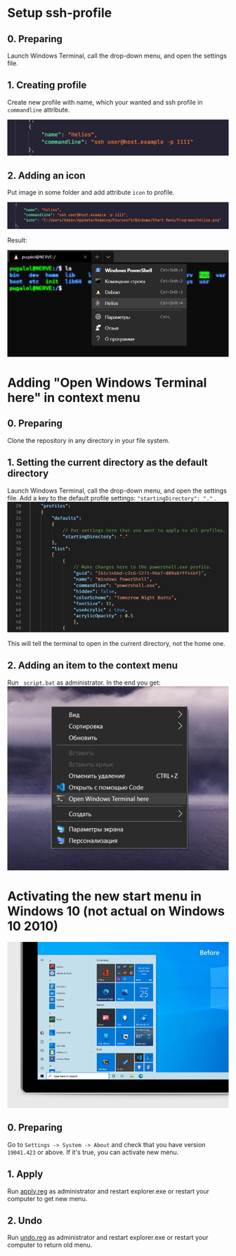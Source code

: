 # Setup ssh-profile

## 0. Preparing

Launch Windows Terminal, call the drop-down menu, and open the settings file. 

## 1. Creating profile

Create new profile with name, which your wanted and ssh profile in ```commandline``` attribute.

![Example of profile](img/ssh_example.png)

## 2. Adding an icon

Put image in some folder and add attribute ```icon``` to profile.

![Example of icon](img/icon_example.png)

Result:

![Result of ssh](img/res_ssh.png)

# Adding "Open Windows Terminal here" in context menu

## 0. Preparing

Clone the repository in any directory in your file system.

## 1. Setting the current directory as the default directory

Launch Windows Terminal, call the drop-down menu, and open the settings file. Add a key to the default profile settings: ```"startingDirectory": "."``` .
![Example settings.json](img/example.png)

This will tell the terminal to open in the current directory, not the home one.

## 2. Adding an item to the context menu

Run `` script.bat`` as administrator. In the end you get:
![Result of operation](img/result.png)

# Activating the new start menu in Windows 10 (not actual on Windows 10 2010)

![Comparison of old and new designs](example.gif)

## 0. Preparing

Go to ```Settings -> System -> About``` and check that you have version ```19041.423``` or above. If it's true, you can activate new menu.

## 1. Apply

Run [apply.reg](apply.reg) as administrator and restart explorer.exe or restart your computer to get new menu.

## 2. Undo

Run [undo.reg](undo.reg) as administrator and restart explorer.exe or restart your computer to return old menu.